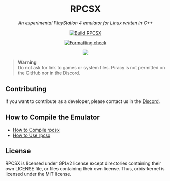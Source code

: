 <div align="center">
   
# RPCSX
*An experimental PlayStation 4 emulator for Linux written in C++*

[![Build RPCSX](../../../actions/workflows/rpcsx.yml/badge.svg)](../../../actions/workflows/rpcsx.yml)

[![Formatting check](../../../actions/workflows/format.yml/badge.svg)](../../../actions/workflows/format.yml)

[![](https://img.shields.io/discord/252023769500090368?color=5865F2&logo=discord&logoColor=white)](https://discord.gg/t6dzA4wUdG)

</div>

> **Warning** <br/>
> Do not ask for link to games or system files. Piracy is not permitted on the GitHub nor in the Discord.


## Contributing

If you want to contribute as a developer, please contact us in the [Discord](https://discord.gg/t6dzA4wUdG).

## How to Compile the Emulator 

* [How to Compile rpcsx](BUILDING.md)
* [How to Use rpcsx](USAGE.md)

## License

RPCSX is licensed under GPLv2 license except directories containing their own LICENSE file, or files containing their own license.
Thus, orbis-kernel is licensed under the MIT license.


